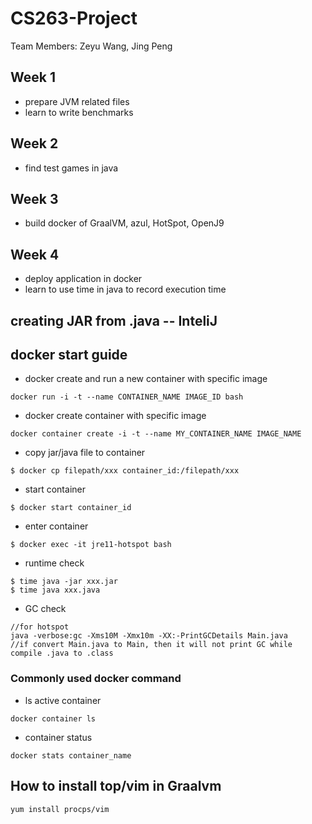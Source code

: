 # CS263-Project

Team Members:
Zeyu Wang, Jing Peng

## Week 1
- prepare JVM related files
- learn to write benchmarks

## Week 2
- find test games in java

## Week 3
- build docker of GraalVM, azul, HotSpot, OpenJ9

## Week 4
- deploy application in docker
- learn to use time in java to record execution time


## creating JAR from .java -- InteliJ


## docker start guide
- docker create and run a new container with specific image
```
docker run -i -t --name CONTAINER_NAME IMAGE_ID bash
```
- docker create container with specific image
```
docker container create -i -t --name MY_CONTAINER_NAME IMAGE_NAME
```
- copy jar/java file to container
```
$ docker cp filepath/xxx container_id:/filepath/xxx
```
- start container 
```
$ docker start container_id
```
- enter container
```
$ docker exec -it jre11-hotspot bash 
```
- runtime check
```
$ time java -jar xxx.jar
$ time java xxx.java
```
- GC check
```
//for hotspot
java -verbose:gc -Xms10M -Xmx10m -XX:-PrintGCDetails Main.java
//if convert Main.java to Main, then it will not print GC while compile .java to .class
```
### Commonly used docker command
- ls active container
```
docker container ls
```
- container status 
```
docker stats container_name
```
## How to install top/vim in Graalvm
```
yum install procps/vim
```
